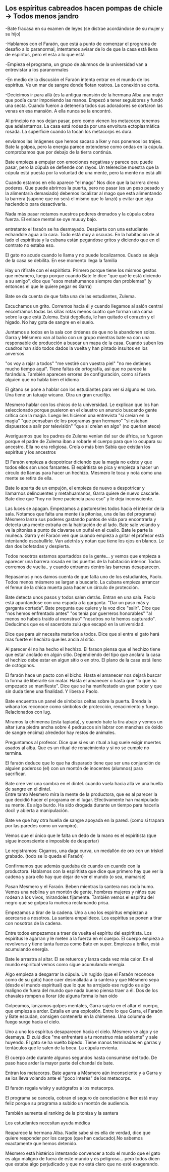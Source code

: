 ##  **Los espíritus cabreados hacen pompas de chicle \-\> Todos menos jandro**

\-Bate fracasa en su examen de leyes (se distrae acordándose de su mujer y su hijo)

\-Hablamos con el Faraón, que está a punto de comenzar el programa de desafío a lo paranormal, intentamos avisar de lo de que la casa está llena de espíritus, pero el esta a lo que está

\-Empieza el programa, un grupo de alumnos de la universidad van a entrevistar a los paranormales

\-En medio de la discusión el Faraón intenta entrar en el mundo de los espiritus. Ve un mar de sangre donde flotan rostros. La conexión se corta.

\-Decicimos ir para allá (es la antigua mansión de la hermana Alba una mujer que podía curar imponiendo las manos. Empezó a tener seguidores y fundó una secta. Cuando fueron a detenerla todos sus adoradores se cortaron las venas en esa mansión. A ella nunca se la encontró.

Al principio no nos dejan pasar, pero como vienen los metacorps tenemos que adelantarnos. La casa está rodeada por una envoltura ectoplasmática rosada. La superficie cuando la tocan los metacorps es dura.

enviamos las imágenes que hemos sacaso a Iker y nos ponemos los trajes. Bate la golpea, pero la energía parece extenderse como ondas en la cúpula. comprobamos que por debajo de la tierra continúa.

Bate empieza a empujar con emociones negativas y parece qeu puede pasar, pero la cúpula se defiende con rayos. Un telerecibe muestra que la cúpula está puesta por la voluntad de una mente, pero la mente no está allí

Cuando estamos en ello aparece "el mago" Nos dice que la barrera drena poderes. Que puede abrirnos la puerta, pero no pasar (es un peso pesado y la alimentaría demasiado) debemos localizar al mago que está alimentando la barrera (supone que no será el mismo que lo lanzó) y evitar que siga haciendolo para desactivarla.

Nada más pasar notamos nuestros poderes drenados y la cúpula cobra fuerza. El enlace mental se oye muuuy bajo.

entretanto el faraón se ha desmayado. Despierta con una estudiante echandole agua a la cara. Todo está muy a oscuras. En la habitación de al lado el espiritista y la cubana están pegándose gritos y diciendo que en el contrato no estaba eso.

El gato no acude cuando le llama y no puede localizarnos. Cuado se aleja de la casa se debilita. En ese momento llega la familia

Hay un rifirafe con el espiritista. Primero porque tiene los mismos gestos que mésmero, luego porque cuando Bate le dice "que qué le está diciendo a su amigo", dice que "esos metahumanos siempre dan problemas" (y entonces el que le quiere pegar es Garra)

Bate se da cuenta de que falta una de las estudiantes, Zulema.

Escuchamos un grito. Corremos hacia él y cuando llegamos al salón central encontramos todas las sillas rotas menos cuatro que forman una cama sobre la que está Zulema. Está degollada, le han quitado el corazón y el hígado. No hay gota de sangre en el suelo.

Juntamos a todos en la sala con órdenes de que no la abandonen solos. Garra y Mésmero van al baño con un grupo mientras bate va con una responsable de producción a buscar un mapa de la casa. Cuando suben los cuadros han sido todos dados la vuelta y han pintado insultos en los anversos

"os voy a rajar a todos" "me vestiré con vuestra piel" "no me detienes mucho tiempo aquí". Tiene faltas de ortografía, así que no parece la farándula. También aparecen errores de configuración, como si fuera alguien que no habla bien el idioma

El gitano se pone a hablar con los estudiantes para ver si alguno es raro. Una tiene un tatuaje wicano. Otra un gran crucifijo.

Mesmero hablar con los chicos de la universidad. Le explican que los han seleccionado porque pusieron en el claustro un anuncio buscando gente crítica con la magia. Luego les hicieron una entrevista "si creian en la magia" "que pensaban de los programas gran hermano" "si estaban dispuestos a salir por televisión" "que si creían en algo" (no querían ateos)

Averiguamos que los padres de Zulema venían del sur de áfrica, se fugaron porque el padre de Zulema iban a robarle el cuerpo para que lo ocupara su ancestro. Ella no era religiosa. Creía o más bien Sabía que existían los espíritus y los ancestros

El Faraón empieza a despotricar diciendo que la magia no existe y que todos ellos son unos farsantes. El espiritista se pica y empieza a hacer un círculo de llamas para hacer un hechizo. Mesmero le toca y nota como una mente se retira de ella.

Bate lo aparta de un empujón, el empieza de nuevo a despotricar y llamarnos delincuentes y metahuamanos, Garra quiere de nuevo cascarle. Bate dice que "hoy no tiene paciencia para eso" y le deja inconsciente.

Las luces se apagan. Empezamos a pastoresrles todos hacia el interior de la sala. Notamos que falta una mente (la pitonisa, una de las del programa) Mésmero lanza sus poderes gastando puntos de vida para encontrarla y detecta una mente extraña en la habitación de al lado. Bate sale volando y ve la pitonisa a punto de clavarse un puñal en el cuello. Bate le parte la muñeca. Garra y el Faraón ven que cuando empieza a gritar el profesor está intentando escabullirle. Van adetrás y notan que tiene los ojos en blanco. Le dan dos bofetadas y despierta.

Todos nosotros estamos apartaddos de la gente... y vemos que empieza a aparecer una barrera rosada en las puertas de la habitación interior. Todos corremos de vuelta.. y cuando entramos dentro las barreras desaparecen. 

Repasamos y nos damos cuenta de que falta uno de los estudiantes, Paolo. Todos menos mésmero se largan a buscarlo. La cubana empieza arrancar el femur de la chica muerta para hacer un círculo de protección. 

Bate detecta unos pasos y todos salen detrás. Entran en una sala. Paolo está apuntandose con una espada a la garganta. "Dar un paso más y garganta cortada". Bate pregunta que quiere y la voz dice "salir". Dice que "nos hemos enfrentado antes" "os tenía por guerreros honorables" "al menos no habeis traido al monstruo" "nosotros no te hemos capturado". Deducimos que es el sacerdote zulú que escapó en la universidad. 

Dice que para uír necesita matarlos a todos. Dice que si entra el gato hará mas fuerte el hechizo que les ancla al sitio.

Al parecer él no ha hecho el hechizo. El faraon piensa que el hechizo tiene que estar anclado en algún sitio. Dependiendo del tipo que anclara la casa el hechizo debe estar en algun sitio o en otro. El plano de la casa está lleno de octógonos.

El faraón hace un pacto con el bicho. Hasta el amanecer nos dejará buscar la forma de liberarle sin matar. Hasta el amanecer o hasta que "lo que ha empezado se manifieste". Dice que se ha manifestado un gran poder y que sin duda tiene una finalidad. Y libera a Paolo.

Bate encuentra un panel de símbolos celtas sobre la puerta. Brenda la wikana los reconoce como símbolos de protección, renacimiento y fuego. Relacionados con lug. 

Miramos la chimenea (esta tapiada), y cuando bate la tira abajo y vemos un altar (una piedra ancha sobre 4 pedruscos sin labrar con manchas de óxido de sangre encima) alrededor hay restos de animales.

Preguntamos al profesor. Dice que si es un ritual a lug suele exigir muertes asados al alba. Que es un ritual de renacimiento y si no se cumple no termina.

El faraón deduce que lo que ha disparado tiene que ser una conjunción de alguien poderoso (el) con un montón de inocentes (alumnos) para sacrificar.

Bate cree ver una sombra en el dintel. cuando vuela hacia allá ve una huella de sangre en el dintel.  
Entre tanto Mesmero mira la mente de la productora, que es al parecer la que decidió hacer el programa en el lugar. Efectivamente han manipulado su mente. Es algo burdo. Ha sido drogada durante un tiempo para hacerla docil y abierta a manipulación.

Bate ve que hay otra huella de sangre apoyada en la pared. (como si trapara por las paredes como un vampiro). 

Vemos que el único que le falta un dedo de la mano es el espiritista (que sigue inconsciente e imposible de despertar)

Le registramos: Cigarros, una daga curva, un medallón de oro con un triskel grabado. (todo se lo queda el Faraón)

Confirmamos que además quedaba de cuando en cuando con la productora. Hablamos con la espiritista que dice que primero hay que ver la cadena y para ello hay que dejar de ver el mundo (o sea, mamarse)

Pasan Mesmero y el Faraón. Beben mientras la santera nos rocía humo. Vemos una neblina y un montón de gente, hombres mujeres y niños que rodean a los vivos, mirandoles fijamente. También vemos el espíritu del negro que se golpea la muñeca reclamando prisa. 

Empezamos a tirar de la cadena. Uno a uno los espíritus empiezan a acercarse a nosotros. La santera empalidece. Los espíritus se ponen a tirar con nosotros de la cadena. 

Entre todos empezamos a traer de vuelta el espíritu del espiritista. Los espíritus le agarran y le meten a la fuerza en el cuerpo. El cuerpo empieza a revolverse y tiene tanta fuerza como Bate en super. Empieza a brillar, está acumulando energía. 

Bate le arrastra al altar. El se retuerce y lanza cada vez más calor. En el mundo espiritual vemos como sigue acumulando energía.

Algo empieza a desgarrar la cúpula. Un rugido (que el Faraón reconoce como de su gato) hace caer desmallada a la santera y que Mésmero sepa (desde el mundo espiritual) que lo que ha arrojado ese rugido es algo maligno de fuera del mundo que nada bueno piensa traer a él. Dos de los chavales rompen a llorar (de alguna forma lo han oído

Golpeamos, lanzamos golpes mentales, Garra sujeta en el altar el cuerpo, que empieza a arder. Estalla en una explosión. Entre lo que Garra, el Faraón y Bate escudan, consigen contenerla en la chimenea. Una columna de fuego surge hacia el cielo. 

Uno a uno los espíritus desaparecen hacia el cielo. Mésmero ve algo y se desmaya. El zulú dice "me enfrentaré a tu monstruo más adelante" y sale huyendo. El gato se ha vuelto bípedo. Tiene manos terminadas en garras y tentáculos que le salen de la boca. La cúpula revienta.

El cuerpo arde durante algunos segundos hasta consumirse del todo. De paso hace arder la mayor parte del chandal de bate.

Entran los metacorps. Bate agarra a Mésmero aún inconsciente y a Garra y se los lleva volando ante el "poco interés" de los metacorps.

El faraón regala wisky y autógrafos a los metacorps.

El programa se cancela, cobran el seguro de cancelación e Iker está muy feliz porque su programa a subido un montón de audiencia.

También aumenta el ranking de la pitonisa y la santera

Los estudiantes necesitan ayuda médica

Reaparece la hermana Alba. Nadie sabe si es ella de verdad, dice que quiere responder por los cargos (que han caducado).No sabemos exactamente que hemos detenido.

Mésmero está histérico intentando convencer a todo el mundo que el gato es algo maligno de fuera de este mundo y es peligroso... pero todos dicen que estaba algo perjudicado y que no está claro que no esté exagerando.